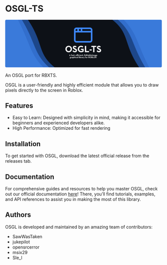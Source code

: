 # OSGL-TS

![OSGL logo](gh/Banner.svg)

An OSGL port for RBXTS.

OSGL is a user-friendly and highly efficient module that allows you to draw pixels directly to the screen in Roblox.

## Features

- Easy to Learn: Designed with simplicity in mind, making it accessible for beginners and experienced developers alike.
- High Performance: Optimized for fast rendering

## Installation

To get started with OSGL, download the latest official release from the releases tab.

## Documentation

For comprehensive guides and resources to help you master OSGL, check out our official documentation [here](https://gunshot-sound-studios.github.io/osgl-graphics/)!
There, you’ll find tutorials, examples, and API references to assist you in making the most of this library.

## Authors

OSGL is developed and maintained by an amazing team of contributors:

- SawWasTaken
- jukepilot
- opensrcerror
- msix29
- Sle_l